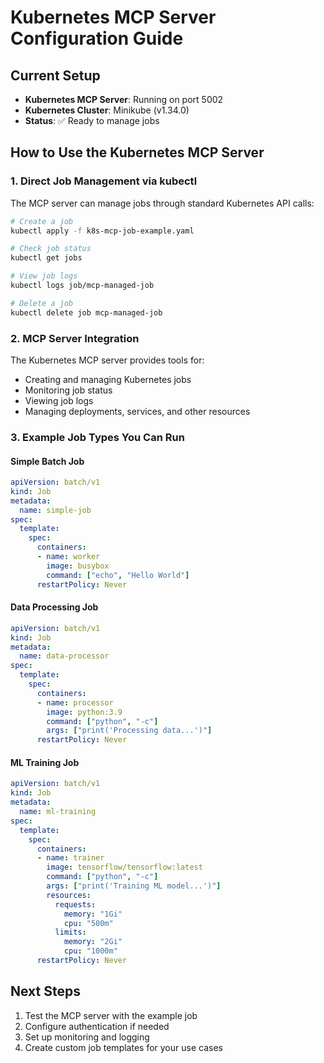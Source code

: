 # Kubernetes MCP Server Configuration Guide

## Current Setup
- **Kubernetes MCP Server**: Running on port 5002
- **Kubernetes Cluster**: Minikube (v1.34.0)
- **Status**: ✅ Ready to manage jobs

## How to Use the Kubernetes MCP Server

### 1. Direct Job Management via kubectl
The MCP server can manage jobs through standard Kubernetes API calls:

```bash
# Create a job
kubectl apply -f k8s-mcp-job-example.yaml

# Check job status
kubectl get jobs

# View job logs
kubectl logs job/mcp-managed-job

# Delete a job
kubectl delete job mcp-managed-job
```

### 2. MCP Server Integration
The Kubernetes MCP server provides tools for:
- Creating and managing Kubernetes jobs
- Monitoring job status
- Viewing job logs
- Managing deployments, services, and other resources

### 3. Example Job Types You Can Run

#### Simple Batch Job
```yaml
apiVersion: batch/v1
kind: Job
metadata:
  name: simple-job
spec:
  template:
    spec:
      containers:
      - name: worker
        image: busybox
        command: ["echo", "Hello World"]
      restartPolicy: Never
```

#### Data Processing Job
```yaml
apiVersion: batch/v1
kind: Job
metadata:
  name: data-processor
spec:
  template:
    spec:
      containers:
      - name: processor
        image: python:3.9
        command: ["python", "-c"]
        args: ["print('Processing data...')"]
      restartPolicy: Never
```

#### ML Training Job
```yaml
apiVersion: batch/v1
kind: Job
metadata:
  name: ml-training
spec:
  template:
    spec:
      containers:
      - name: trainer
        image: tensorflow/tensorflow:latest
        command: ["python", "-c"]
        args: ["print('Training ML model...')"]
        resources:
          requests:
            memory: "1Gi"
            cpu: "500m"
          limits:
            memory: "2Gi"
            cpu: "1000m"
      restartPolicy: Never
```

## Next Steps
1. Test the MCP server with the example job
2. Configure authentication if needed
3. Set up monitoring and logging
4. Create custom job templates for your use cases
